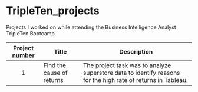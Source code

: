 # TripleTen_projects
Projects I worked on while attending the Business Intelligence Analyst TripleTen Bootcamp.


| Project number | Title | Description |
| :-----------: | ----------- |----------- |
| 1 | Find the cause of returns| The project task was to analyze superstore data to identify reasons for the high rate of returns in Tableau. |
